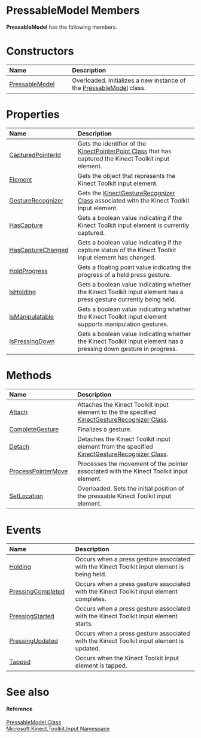 PressableModel Members  
======================  

**PressableModel** has the following members.  

<span id="publicconstructorsSection"></span>

Constructors  
============  

<table>
<colgroup>
<col width="30%" />
<col width="60%" />
</colgroup>
<thead>
<tr class="header">
<th align="left">Name</th>
<th align="left">Description</th>
</tr>
</thead>
<tbody>
<tr class="odd">
<td align="left"><a href="Constructor.md">PressableModel</a></td>
<td align="left">Overloaded. Initializes a new instance of the <a href="../PressableModel_Class.md">PressableModel</a> class.</td>
</tr>
</tbody>
</table>

<span id="publicpropertiesSection"></span>

Properties  
==========  

<table>
<colgroup>
<col width="30%" />
<col width="60%" />
</colgroup>
<thead>
<tr class="header">
<th align="left">Name</th>
<th align="left">Description</th>
</tr>
</thead>
<tbody>
<tr class="odd">
<td align="left"><a href="Properties/CapturedPointerId_Property.md">CapturedPointerId</a></td>
<td align="left">Gets the identifier of the <a href="../../Kinect.Input/KinectPointerPoint_Class.md">KinectPointerPoint Class</a> that has captured the Kinect Toolkit input element.</td>
</tr>
<tr class="even">
<td align="left"><a href="Properties/Element_Property.md">Element</a></td>
<td align="left">Gets the object that represents the Kinect Toolkit input element.</td>
</tr>
<tr class="odd">
<td align="left"><a href="Properties/GestureRecognizer_Property.md">GestureRecognizer</a></td>
<td align="left">Gets the <a href="../../Kinect.Input/KinectGestureRecognizer.md">KinectGestureRecognizer Class</a> associated with the Kinect Toolkit input element.</td>
</tr>
<tr class="even">
<td align="left"><a href="Properties/HasCapture_Property.md">HasCapture</a></td>
<td align="left">Gets a boolean value indicating if the Kinect Toolkit input element is currently captured.</td>
</tr>
<tr class="odd">
<td align="left"><a href="Properties/HasCaptureChanged_Property.md">HasCaptureChanged</a></td>
<td align="left">Gets a boolean value indicating if the capture status of the Kinect Toolkit input element has changed.</td>
</tr>
<tr class="even">
<td align="left"><a href="Properties/HoldProgress_Property.md">HoldProgress</a></td>
<td align="left">Gets a floating point value indicating the progress of a held press gesture.</td>
</tr>
<tr class="odd">
<td align="left"><a href="Properties/IsHolding_Property.md">IsHolding</a></td>
<td align="left">Gets a boolean value indicating whether the Kinect Toolkit input element has a press gesture currently being held.</td>
</tr>
<tr class="even">
<td align="left"><a href="Properties/IsManipulatable_Property.md">IsManipulatable</a></td>
<td align="left">Gets a boolean value indicating whether the Kinect Toolkit input element supports manipulation gestures.</td>
</tr>
<tr class="odd">
<td align="left"><a href="Properties/IsPressingDown_Property.md">IsPressingDown</a></td>
<td align="left">Gets a boolean value indicating whether the Kinect Toolkit input element has a pressing down gesture in progress.</td>
</tr>
</tbody>
</table>

<span id="publicmethodsSection"></span>

Methods  
=======  

<table>
<colgroup>
<col width="30%" />
<col width="60%" />
</colgroup>
<thead>
<tr class="header">
<th align="left">Name</th>
<th align="left">Description</th>
</tr>
</thead>
<tbody>
<tr class="odd">
<td align="left"><a href="Methods/Attach_Method.md">Attach</a></td>
<td align="left">Attaches the Kinect Toolkit input element to the the specified <a href="../../Kinect.Input/KinectGestureRecognizer.md">KinectGestureRecognizer Class</a>.</td>
</tr>
<tr class="even">
<td align="left"><a href="Methods/CompleteGesture_Method.md">CompleteGesture</a></td>
<td align="left">Finalizes a gesture.</td>
</tr>
<tr class="odd">
<td align="left"><a href="Methods/Detach_Method.md">Detach</a></td>
<td align="left">Detaches the Kinect Toolkit input element from the specified <a href="../../Kinect.Input/KinectGestureRecognizer.md">KinectGestureRecognizer Class</a>.</td>
</tr>
<tr class="even">
<td align="left"><a href="Methods/ProcessPointerMove_Method.md">ProcessPointerMove</a></td>
<td align="left">Processes the movement of the pointer associated with the Kinect Toolkit input element.</td>
</tr>
<tr class="odd">
<td align="left"><a href="Methods/SetLocation_Method.md">SetLocation</a></td>
<td align="left">Overloaded. Sets the initial position of the pressable Kinect Toolkit input element.</td>
</tr>
</tbody>
</table>

<span id="publiceventsSection"></span>

Events  
======  

<table>
<colgroup>
<col width="30%" />
<col width="60%" />
</colgroup>
<thead>
<tr class="header">
<th align="left">Name</th>
<th align="left">Description</th>
</tr>
</thead>
<tbody>
<tr class="odd">
<td align="left"><a href="Events/Holding_Event.md">Holding</a></td>
<td align="left">Occurs when a press gesture associated with the Kinect Toolkit input element is being held.</td>
</tr>
<tr class="even">
<td align="left"><a href="Events/PressingCompleted_Event.md">PressingCompleted</a></td>
<td align="left">Occurs when a press gesture associated with the Kinect Toolkit input element completes.</td>
</tr>
<tr class="odd">
<td align="left"><a href="Events/PressingStarted_Event.md">PressingStarted</a></td>
<td align="left">Occurs when a press gesture associated with the Kinect Toolkit input element starts.</td>
</tr>
<tr class="even">
<td align="left"><a href="Events/PressingUpdated_Event.md">PressingUpdated</a></td>
<td align="left">Occurs when a press gesture associated with the Kinect Toolkit input element is updated.</td>
</tr>
<tr class="odd">
<td align="left"><a href="Events/Tapped_Event.md">Tapped</a></td>
<td align="left">Occurs when the Kinect Toolkit input element is tapped.</td>
</tr>
</tbody>
</table>

<span id="ID4EK"></span>

See also  
========  

<span id="ID4EM"></span>
#### Reference  

[PressableModel Class](../PressableModel_Class.md)  
 [Microsoft.Kinect.Toolkit.Input Namespace](../../Kinect.Toolkit.Input.md)  



<!--Please do not edit the data in the comment block below.-->
<!--
TOCTitle : PressableModel Members
RLTitle : PressableModel Members
KeywordF : Microsoft.Kinect.Toolkit.Input.PressableModel
KeywordF : PressableModel
KeywordK : PressableModel class
KeywordK : PressableModel class, all members
KeywordK : Microsoft.Kinect.Toolkit.Input.PressableModel class
HelpPriority : 1
KeywordA : AllMembers.T:Microsoft.Kinect.Toolkit.Input.PressableModel
AssetID : AllMembers.T:Microsoft.Kinect.Toolkit.Input.PressableModel
Locale : en-us
CommunityContent : 1
TargetOS : Windows
TopicType : kbSyntax
DocSet : K4Wv2
ProjType : K4Wv2Proj
Technology : Kinect for Windows
Product : Kinect for Windows SDK v2
productversion : 20
-->

